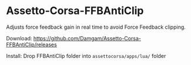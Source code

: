 # Assetto-Corsa-FFBAntiClip
Adjusts force feedback gain in real time to avoid Force Feedback clipping.

Download:
https://github.com/Damgam/Assetto-Corsa-FFBAntiClip/releases

Install:
Drop FFBAntiClip folder into `assettocorsa/apps/lua/` folder
